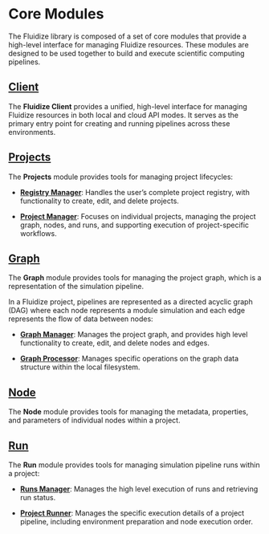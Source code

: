 # Core Modules

The Fluidize library is composed of a set of core modules that provide a high-level interface for managing Fluidize resources. These modules are designed to be used together to build and execute scientific computing pipelines.

## [Client](client.md)

The **Fluidize Client** provides a unified, high-level interface for managing Fluidize resources in both local and cloud API modes. It serves as the primary entry point for creating and running pipelines across these environments.

## [Projects](projects.md)

The **Projects** module provides tools for managing project lifecycles:

- [**Registry Manager**](projects.md#fluidize.managers.registry.RegistryManager):
  Handles the user’s complete project registry, with functionality to create, edit, and delete projects.

- [**Project Manager**](projects.md#fluidize.managers.project.ProjectManager):
  Focuses on individual projects, managing the project graph, nodes, and runs, and supporting execution of project-specific workflows.

## [Graph](graph.md)

The **Graph** module provides tools for managing the project graph, which is a representation of the simulation pipeline.

In a Fluidize project, pipelines are represented as a directed acyclic graph (DAG) where each node represents a module simulation and each edge represents the flow of data between nodes:

- [**Graph Manager**](graph.md#fluidize.managers.graph.GraphManager):
  Manages the project graph, and provides high level functionality to create, edit, and delete nodes and edges.

- [**Graph Processor**](graph.md#fluidize.managers.graph.graph_processor.GraphProcessor):
  Manages specific operations on the graph data structure within the local filesystem.

## [Node](node.md)

The **Node** module provides tools for managing the metadata, properties, and parameters of individual nodes within a project.

## [Run](run.md)

The **Run** module provides tools for managing simulation pipeline runs within a project:

- [**Runs Manager**](run.md#fluidize.managers.run.RunsManager):
  Manages the high level execution of runs and retrieving run status.

- [**Project Runner**](run.md#fluidize.core.modules.run.project.ProjectRunner):
  Manages the specific execution details of a project pipeline, including environment preparation and node execution order.
